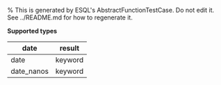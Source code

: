 % This is generated by ESQL's AbstractFunctionTestCase. Do not edit it. See ../README.md for how to regenerate it.

**Supported types**

| date | result |
| --- | --- |
| date | keyword |
| date_nanos | keyword |

